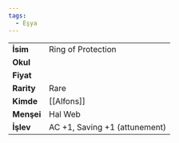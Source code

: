 ```yaml
---
tags:
  - Eşya
---  
```

  
|  |  |  
|---|---|  
| **İsim** | Ring of Protection|  
| **Okul** | |  
| **Fiyat** | |  
| **Rarity** | Rare|  
| **Kimde** | [[Alfons]]|  
| **Menşei** | Hal Web|  
| **İşlev** | AC +1, Saving +1 (attunement)|  
